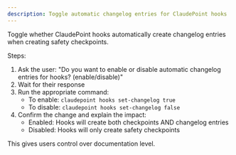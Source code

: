 ```yaml
---
description: Toggle automatic changelog entries for ClaudePoint hooks
---
```


Toggle whether ClaudePoint hooks automatically create changelog entries when creating safety checkpoints.

Steps:
1. Ask the user: "Do you want to enable or disable automatic changelog entries for hooks? (enable/disable)"
2. Wait for their response
3. Run the appropriate command:
   - To enable: `claudepoint hooks set-changelog true`
   - To disable: `claudepoint hooks set-changelog false`
4. Confirm the change and explain the impact:
   - Enabled: Hooks will create both checkpoints AND changelog entries
   - Disabled: Hooks will only create safety checkpoints

This gives users control over documentation level.
